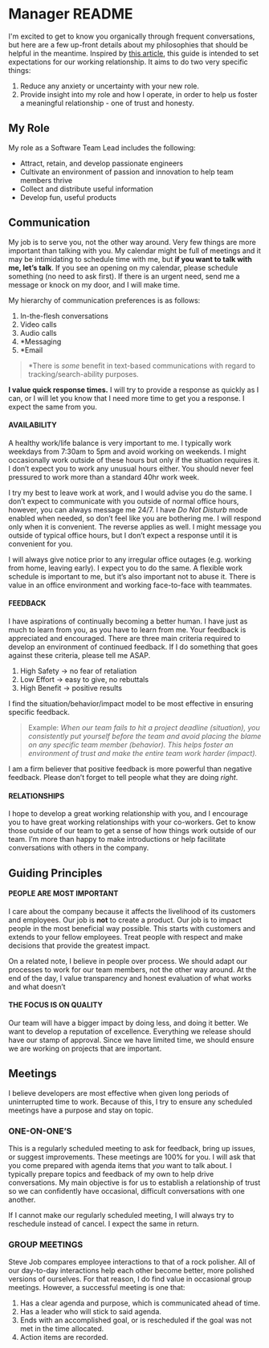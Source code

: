 # Manager README

I'm excited to get to know you organically through frequent conversations, but here are a few up-front details about my philosophies that should be helpful in the meantime. Inspired by [this article](https://hackernoon.com/12-manager-readmes-from-silicon-valleys-top-tech-companies-26588a660afe), this guide is intended to set expectations for our working relationship. It aims to do two very specific things:

1. Reduce any anxiety or uncertainty with your new role.
1. Provide insight into my role and how I operate, in order to help us foster a meaningful relationship - one of trust and honesty.

## My Role

My role as a Software Team Lead includes the following:
* Attract, retain, and develop passionate engineers
* Cultivate an environment of passion and innovation to help team members thrive
* Collect and distribute useful information
* Develop fun, useful products

## Communication

My job is to serve you, not the other way around. Very few things are more important than talking with you. My calendar might be full of meetings and it may be intimidating to schedule time with me, but **if you want to talk with me, let’s talk**. If you see an opening on my calendar, please schedule something (no need to ask first). If there is an urgent need, send me a message or knock on my door, and I will make time.

My hierarchy of communication preferences is as follows:
1. In-the-flesh conversations
1. Video calls
1. Audio calls
1. *Messaging
1. *Email

> *There is *some* benefit in text-based communications with regard to tracking/search-ability purposes.

**I value quick response times.** I will try to provide a response as quickly as I can, or I will let you know that I need more time to get you a response. I expect the same from you.

#### AVAILABILITY

A healthy work/life balance is very important to me. I typically work weekdays from 7:30am to 5pm and avoid working on weekends. I might occasionally work outside of these hours but only if the situation requires it. I don’t expect you to work any unusual hours either. You should never feel pressured to work more than a standard 40hr work week.

I try my best to leave work at work, and I would advise you do the same. I don’t expect to communicate with you outside of normal office hours, however, you can always message me 24/7. I have *Do Not Disturb* mode enabled when needed, so don’t feel like you are bothering me. I will respond only when it is convenient. The reverse applies as well. I might message you outside of typical office hours, but I don’t expect a response until it is convenient for you. 

I will always give notice prior to any irregular office outages (e.g. working from home, leaving early). I expect you to do the same. A flexible work schedule is important to me, but it’s also important not to abuse it. There is value in an office environment and working face-to-face with teammates.

#### FEEDBACK

I have aspirations of continually becoming a better human. I have just as much to learn from you, as you have to learn from me. Your feedback is appreciated and encouraged. There are three main criteria required to develop an environment of continued feedback. If I do something that goes against these criteria, please tell me ASAP.

1. High Safety -> no fear of retaliation 
1. Low Effort -> easy to give, no rebuttals
1. High Benefit -> positive results

I find the situation/behavior/impact model to be most effective in ensuring specific feedback. 

>Example: *When our team fails to hit a project deadline (situation), you consistently put yourself before the team and avoid placing the blame on any specific team member (behavior). This helps foster an environment of trust and make the entire team work harder (impact).*

I am a firm believer that positive feedback is more powerful than negative feedback. Please don’t forget to tell people what they are doing *right*.

#### RELATIONSHIPS

I hope to develop a great working relationship with you, and I encourage you to have great working relationships with your co-workers. Get to know those outside of our team to get a sense of how things work outside of our team. I’m more than happy to make introductions or help facilitate conversations with others in the company. 

## Guiding Principles

#### PEOPLE ARE MOST IMPORTANT

I care about the company because it affects the livelihood of its customers and employees. Our job is **not** to create a product. Our job is to impact people in the most beneficial way possible. This starts with customers and extends to your fellow employees. Treat people with respect and make decisions that provide the greatest impact.

On a related note, I believe in people over process. We should adapt our processes to work for our team members, not the other way around. At the end of the day, I value transparency and honest evaluation of what works and what doesn’t

#### THE FOCUS IS ON QUALITY

Our team will have a bigger impact by doing less, and doing it better. We want to develop a reputation of excellence. Everything we release should have our stamp of approval. Since we have limited time, we should ensure we are working on projects that are important. 

## Meetings

I believe developers are most effective when given long periods of uninterrupted time to work. Because of this, I try to ensure any scheduled meetings have a purpose and stay on topic.

### ONE-ON-ONE’S

This is a regularly scheduled meeting to ask for feedback, bring up issues, or suggest improvements. These meetings are 100% for you. I will ask that you come prepared with agenda items that *you* want to talk about. I typically prepare topics and feedback of my own to help drive conversations. My main objective is for us to establish a relationship of trust so we can confidently have occasional, difficult conversations with one another.

If I cannot make our regularly scheduled meeting, I will always try to reschedule instead of cancel. I expect the same in return.

### GROUP MEETINGS

Steve Job compares employee interactions to that of a rock polisher. All of our day-to-day interactions help each other become better, more polished versions of ourselves. For that reason, I do find value in occasional group meetings. However, a successful meeting is one that:

1. Has a clear agenda and purpose, which is communicated ahead of time.
1. Has a leader who will stick to said agenda.
1. Ends with an accomplished goal, or is rescheduled if the goal was not met in the time allocated.
1. Action items are recorded.


